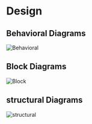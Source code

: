 # Design
##  Behavioral Diagrams
![Behavioral](https://user-images.githubusercontent.com/101189588/164535494-721f3b71-073a-4bd1-b14b-bfd8dfa8d151.jpg)

## Block Diagrams
![Block](https://user-images.githubusercontent.com/101189588/164535654-fd8d32b4-0b3f-4918-8b73-2410a91ab751.jpg)

## structural Diagrams
![structural](https://user-images.githubusercontent.com/101189588/164535757-35b72592-a1e7-4038-b502-cde238269ab5.png)




